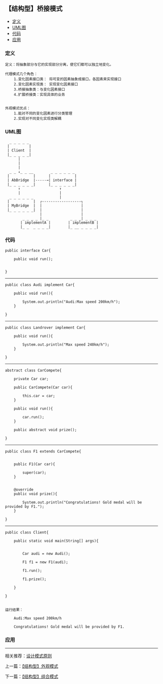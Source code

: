 

## 【结构型】桥接模式

*   [定义](#define)
*   [UML图](#UML)
*   [代码](#code)
*   [应用](#app)




<h3 id="define">定义</h3>

    定义：将抽象部分与它的实现部分分离，使它们都可以独立地变化。
    
    代理模式几个角色：
        1.变化因素接口类： 将可变的因素抽象成接口，各因素来实现接口
        2.变化因素实现类： 实现变化因素接口
        3.桥接抽象类：与变化因素接口
        4.扩展桥接类：实现具体的业务


    外观模式优点：
        1.能对不同的变化因素进行分类管理
        2.实现对不同变化实现类解耦



<h3 id="UML">UML图</h3>


                
                
      _ _ _ _ _ 
     |         |
     | Client  |
     |_ _ _ _ _|
          |
          |
          |
      _ _ ↓_ _ __        _ _ _ _ _ _
     |           |      |           |
     | AbBridge  |-----→| interface |
     |_ _ _ _ _ _|      |_ _ _ _ _ _|
          ↑                  ↑
          |                  |
      _ _ _ _ _ _            |
     |           |  ┌------------------┐
     | MyBridge  |  |                  |
     |_ _ _ _ _ _|  |                  |
                    |                  |
            _ _ _ _ |_ _          _ _ _| _ _ _         
           | implementA |        | implementB |
           |_ _  _ _ _ _|        |_ __ _ _ _ _|

<h3 id="code">代码</h3>

    public interface Car{

        public void run();


    }


***

    public class Audi implement Car{

        public void run(){

            System.out.println("Audi:Max speed 200km/h");
        }

    }


***

    public class Landrover implement Car{

        public void run(){

            System.out.println("Max speed 240km/h");
        }

    }

***

    abstract class CarCompete{

        private Car car;

        public CarCompete(Car car){

            this.car = car;
        }

        public void run(){

            car.run();
        }

        public abstract void prize();

    }


***


    public class F1 extends CarCompete{


        public F1(Car car){

            super(car);
        }


        @override
        public void prize(){

            System.out.println("Congratulations! Gold medal will be provided by F1.");
        }

    }

***

    public class Client{

        public static void main(String[] args){


            Car audi = new Audi();

            F1 f1 = new F1(audi);

            f1.run();

            f1.prize();

        }

    }


    运行结果：

        Audi:Max speed 200km/h

        Congratulations! Gold medal will be provided by F1.



<h3 id="app">应用</h3>



***

相关推荐：[设计模式原则](./Principle)


上一篇：[【结构型】外观模式](./Facade)

下一篇：[【结构型】组合模式](./Composite)







